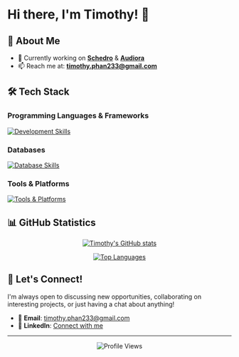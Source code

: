 # Hi there, I'm Timothy! 👋

## 🚀 About Me

- 🔭 Currently working on [**Schedro**](https://github.com/TimothyPhan2/schedro) & [**Audiora**](https://github.com/TimothyPhan2/Audiora)
- 📫 Reach me at: **timothy.phan233@gmail.com**

## 🛠️ Tech Stack

### Programming Languages & Frameworks
[![Development Skills](https://skillicons.dev/icons?i=js,ts,react,nextjs,html,css,tailwind,nodejs,express,py,flask,java)](https://skillicons.dev)

### Databases
[![Database Skills](https://skillicons.dev/icons?i=mongodb,mysql,postgres,firebase,supabase)](https://skillicons.dev)

### Tools & Platforms
[![Tools & Platforms](https://skillicons.dev/icons?i=git,github,docker,gcp,vercel,netlify)](https://skillicons.dev)

## 📊 GitHub Statistics

<div align="center">
  
[![Timothy's GitHub stats](https://github-readme-stats.vercel.app/api?username=TimothyPhan2&show_icons=true&theme=radical&hide_border=true&count_private=true)](https://github.com/anuraghazra/github-readme-stats)

[![Top Languages](https://github-readme-stats.vercel.app/api/top-langs/?username=TimothyPhan2&layout=compact&theme=radical&hide_border=true)](https://github.com/anuraghazra/github-readme-stats)

</div>

## 🤝 Let's Connect!

I'm always open to discussing new opportunities, collaborating on interesting projects, or just having a chat about anything!

- 📧 **Email**: timothy.phan233@gmail.com
- 💼 **LinkedIn**: [Connect with me](www.linkedin.com/in/timothyphan22) <!-- Update with your actual LinkedIn -->
<!-- - 🌐 **Portfolio**: [View my work](https://timothy-phan.dev) Update with your actual portfolio -->

---

<div align="center">
  
![Profile Views](https://komarev.com/ghpvc/?username=TimothyPhan2&style=for-the-badge&color=blueviolet)


</div>
